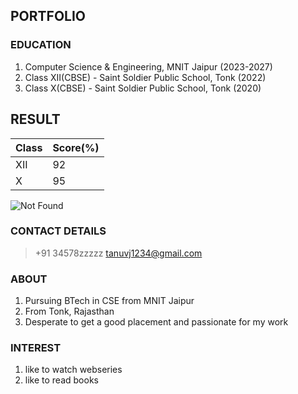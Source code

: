 ## **PORTFOLIO**
 
### **EDUCATION**

1. Computer Science & Engineering, MNIT Jaipur             (2023-2027)
2. Class XII(CBSE) - Saint Soldier Public School, Tonk         (2022)
3. Class X(CBSE)  - Saint Soldier Public School, Tonk          (2020)

## **RESULT**

| Class | Score(%) |
|-------|----------|
| XII   |   92     |
|  X    |   95     |

![Not Found](git5.jfif)

### **CONTACT DETAILS**
> +91 34578zzzzz
> tanuvj1234@gmail.com

### **ABOUT**

1. Pursuing BTech in CSE from MNIT Jaipur
2. From Tonk, Rajasthan
3. Desperate to get a good placement and passionate for my work

### **INTEREST**

1. like to watch webseries 
2. like to read books

